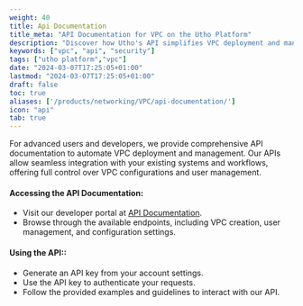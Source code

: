 ```yaml
---
weight: 40
title: Api Documentation
title_meta: "API Documentation for VPC on the Utho Platform"
description: "Discover how Utho's API simplifies VPC deployment and management, allowing you to integrate seamlessly with your cloud infrastructure."
keywords: ["vpc", "api", "security"]
tags: ["utho platform","vpc"]
date: "2024-03-07T17:25:05+01:00"
lastmod: "2024-03-07T17:25:05+01:00"
draft: false
toc: true
aliases: ['/products/networking/VPC/api-documentation/']
icon: "api"
tab: true
---
```

For advanced users and developers, we provide comprehensive API documentation to automate VPC deployment and management. Our APIs allow seamless integration with your existing systems and workflows, offering full control over VPC configurations and user management.

#### Accessing the API Documentation:

* Visit our developer portal at [API Documentation](https://utho.com/api-docs/?utm_source=docs#api-VPC).
* Browse through the available endpoints, including VPC creation, user management, and configuration settings.

#### Using the API::

* Generate an API key from your account settings.
* Use the API key to authenticate your requests.
* Follow the provided examples and guidelines to interact with our API.
